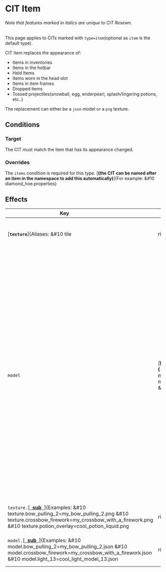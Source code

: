 # CIT Item
<h6>Note that features marked in <em>italics</em> are unique to CIT Resewn.</h6>

This page applies to CITs marked with `type=item`(optional as `item` is the default type).

CIT Item replaces the appearance of:

 - Items in inventories
 - Items in the hotbar
 - Held Items
 - Items worn in the head slot
 - Items in item frames
 - Dropped items
 - Tossed projectiles(snowball, egg, enderpearl, splash/lingering potions, etc..)

The replacement can either be a `json` model or a `png` texture.

## Conditions

### Target
The CIT must match the item that has its appearance changed.

### Overrides
The `items` condition is required for this type. [**(the CIT can be named after an item in the namespace to add this automatically)**]{For example: &#10 diamond_hoe.properties}


## Effects

| Key                         | Value Type        | Description | Default |
| --- | --- | --- | --- |
| [**`texture`**]{Aliases: &#10 tile|right} | [**[Texture Asset](/cit/cit_base/#asset-resolution) <br> (`.png`)**]{Examples: &#10 texture=./my_textures/stick_texture.png &#10 texture=assets/minecraft/citresewn/cit/item_textures/texture &#10 texture=minecraft:item/texture.png|right} | Replaces the item's model with one generated by the resolved texture. [**The parent of the generated model is the model associated with the first item in `items`.**]{This is what allows sword texture replacements to inherit the 'handheld' type of model for example.} | None |
| `model` | [**[Model Asset](/cit/cit_base/#asset-resolution) <br> (`.json`)**]{Examples: &#10 model=./my_models/stick_model.json &#10 model=assets/minecraft/citresewn/cit/item_models/model &#10 model=minecraft:item/model.json|right} | Replaces the item's model with one described by the resolved json. [This uses the vanilla model formatting](https://minecraft.fandom.com/wiki/Model#Item_models). <br> Models loaded by this property also gain the ability to load relative assets for textures, parents and overrides by prefixing `./`. <br> When `texture` is also declared, the texture is used to replace all of the textures in the model loaded by the json. | None |
| `texture.`[**<ins>  sub  </ins>**]{Examples: &#10 texture.bow_pulling_2=my_bow_pulling_2.png &#10 texture.crossbow_firework=my_crossbow_with_a_firework.png &#10 texture.potion_overlay=cool_potion_liquid.png|right} | [**[Texture Asset](/cit/cit_base/#asset-resolution) <br> (`.png`)**]{Examples: &#10 texture=./my_textures/stick_texture.png &#10 texture=assets/minecraft/citresewn/cit/item_textures/texture &#10 texture=minecraft:item/texture.png|right} | Same as `texture` but replaces a sub texture instead. Multiple sub textures may be defined. This can be used for both model overrides and layer textures. <br> For overrides, the sub texture name is the sub model file's name (e.g.`bow_pulling_2` for a fully pulled bow). <br> For layers, the sub texture name is either the layer name (e.g.`layer1`) or the texture file name (e.g.`potion_overlay`). | None |
| `model.`[**<ins>  sub  </ins>**]{Examples: &#10 model.bow_pulling_2=my_bow_pulling_2.json &#10 model.crossbow_firework=my_crossbow_with_a_firework.json &#10 model.light_13=cool_light_model_13.json|right} | [**[Model Asset](/cit/cit_base/#asset-resolution) <br> (`.json`)**]{Examples: &#10 model=./my_models/stick_model.json &#10 model=assets/minecraft/citresewn/cit/item_models/model &#10 model=minecraft:item/model.json|right} | Same as `model` but replaces a sub model instead. Multiple sub models may be defined. This can be used for model overrides. <br> The sub model name is the sub model file's name (e.g.`bow_pulling_2` for a fully pulled bow). | None |
